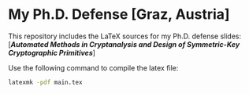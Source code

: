 # My Ph.D. Defense [Graz, Austria]

This repository includes the LaTeX sources for my Ph.D. defense slides: [***Automated Methods in Cryptanalysis and Design of Symmetric-Key Cryptographic Primitives***]


Use the following command to compile the latex file:

```sh
latexmk -pdf main.tex
```
